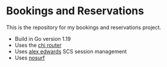 # Bookings and Reservations

This is the repository for my bookings and reservations project.

- Build in Go version 1.19
- Uses the [chi router](https://github.com/go-chi/chi)
- Uses [alex edwards](https://github.com/alexedwards/scs) SCS session management
- Uses [nosurf](https://github.com/justinas/nosurf)
